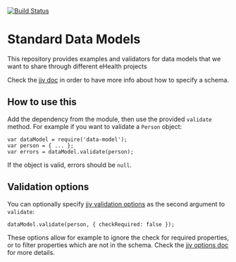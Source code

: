 [![Build Status](https://magnum.travis-ci.com/eHealthAfrica/data_model.svg?token=eprxeztvNYMY2wzhLC7X&branch=master)](https://magnum.travis-ci.com/eHealthAfrica/data_model)

# Standard Data Models

This repository provides examples and validators for data models that
we want to share through different eHealth projects

Check the [jjv doc][jjv] in order to have more info about how to
specify a schema.

## How to use this

Add the dependency from the module, then use the provided `validate`
method. For example if you want to validate a `Person` object:

    var dataModel = require('data-model');
    var person = { ... };
    var errors = dataModel.validate(person);

If the object is valid, errors should be `null`.

## Validation options

You can optionally specify [jjv validation options][options] as the
second argument to `validate`:

    dataModel.validate(person, { checkRequired: false });

These options allow for example to ignore the check for required
properties, or to filter properties which are not in the schema. Check
the [jjv options doc][options] for more details.

[jjv]: https://github.com/acornejo/jjv
[options]: https://github.com/acornejo/jjv#validation-options
